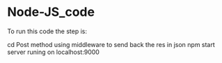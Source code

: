 # Node-JS_code

To run this code the step is:

cd Post method using middleware to send back the res in json
npm start
server runing on localhost:9000
